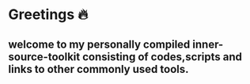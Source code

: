 # Greetings :fire: 

## welcome to my personally compiled inner-source-toolkit consisting of codes,scripts and links to other commonly used tools.
